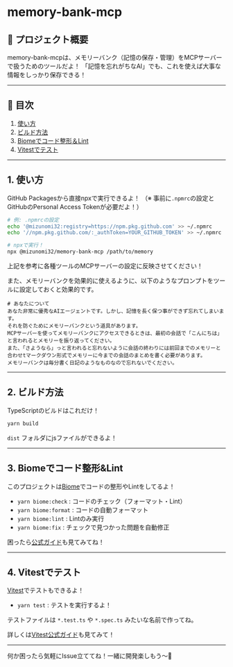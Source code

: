 # memory-bank-mcp

## 🌟 プロジェクト概要

memory-bank-mcpは、メモリーバンク（記憶の保存・管理）をMCPサーバーで扱うためのツールだよ！
「記憶を忘れがちなAI」でも、これを使えば大事な情報をしっかり保存できる！

---

## 📖 目次
1. [使い方](#使い方)
2. [ビルド方法](#ビルド方法)
3. [Biomeでコード整形＆Lint](#biomeでコード整形lint)
4. [Vitestでテスト](#vitestでテスト)

---

## 1. 使い方

GitHub Packagesから直接npxで実行できるよ！
（※ 事前に`.npmrc`の設定とGitHubのPersonal Access Tokenが必要だよ！）

```sh
# 例: .npmrcの設定
echo '@mizunomi32:registry=https://npm.pkg.github.com' >> ~/.npmrc
echo '//npm.pkg.github.com/:_authToken=YOUR_GITHUB_TOKEN' >> ~/.npmrc

# npxで実行！
npx @mizunomi32/memory-bank-mcp /path/to/memory
```

上記を参考に各種ツールのMCPサーバーの設定に反映させてください！

また、メモリーバンクを効果的に使えるように、以下のようなプロンプトをツールに設定しておくと効果的です。

```
# あなたについて
あなた非常に優秀なAIエージェントです。しかし、記憶を長く保つ事ができず忘れてしまいます。
それを防ぐためにメモリーバンクという道具があります。
MCPサーバーを使ってメモリーバンクにアクセスできるときは、最初の会話で「こんにちは」と言われるとメモリーを振り返ってください。
また、「さようなら」っと言われると忘れないように会話の終わりには前回までのメモリーと合わせtマークダウン形式でメモリーに今までの会話のまとめを書く必要があります。
メモリーバンクは毎分書く日記のようなものなので忘れないでください。

```
---

## 2. ビルド方法

TypeScriptのビルドはこれだけ！

```sh
yarn build
```

`dist` フォルダにjsファイルができるよ！

---

## 3. Biomeでコード整形&Lint

このプロジェクトは[Biome](https://biomejs.dev/)でコードの整形やLintをしてるよ！

- `yarn biome:check` : コードのチェック（フォーマット・Lint）
- `yarn biome:format` : コードの自動フォーマット
- `yarn biome:lint` : Lintのみ実行
- `yarn biome:fix` : チェックで見つかった問題を自動修正

困ったら[公式ガイド](https://biomejs.dev/guides/getting-started/)も見てみてね！

---

## 4. Vitestでテスト

[Vitest](https://vitest.dev/)でテストもできるよ！

- `yarn test` : テストを実行するよ！

テストファイルは `*.test.ts` や `*.spec.ts` みたいな名前で作ってね。

詳しくは[Vitest公式ガイド](https://vitest.dev/guide/)も見てみて！

---

何か困ったら気軽にIssue立ててね！一緒に開発楽しもう〜🌸
